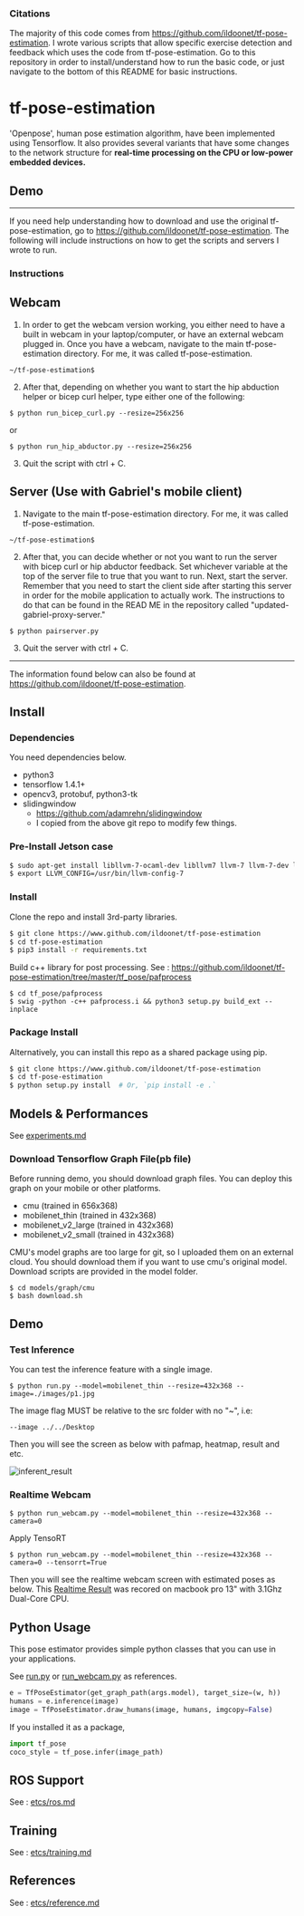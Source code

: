 ### Citations
The majority of this code comes from https://github.com/ildoonet/tf-pose-estimation. I wrote various scripts that allow specific exercise detection and feedback which uses the code from tf-pose-estimation. Go to this repository in order to install/understand how to run the basic code, or just navigate to the bottom of this README for basic instructions. 

# tf-pose-estimation

'Openpose', human pose estimation algorithm, have been implemented using Tensorflow. It also provides several variants that have some changes to the network structure for **real-time processing on the CPU or low-power embedded devices.**

## Demo


*********************************************************************************************************************************
If you need help understanding how to download and use the original tf-pose-estimation, go to https://github.com/ildoonet/tf-pose-estimation. The following will include instructions on how to get the scripts and servers I wrote to run.


### Instructions

## Webcam
1. In order to get the webcam version working, you either need to have a built in webcam in your laptop/computer, or have an external webcam plugged in. Once you have a webcam, navigate to the main tf-pose-estimation directory. For me, it was called tf-pose-estimation.

```
~/tf-pose-estimation$ 
```

2. After that, depending on whether you want to start the hip abduction helper or bicep curl helper, type either one of the following:

```
$ python run_bicep_curl.py --resize=256x256
```
or

```
$ python run_hip_abductor.py --resize=256x256
```

3. Quit the script with ctrl + C.

## Server (Use with Gabriel's mobile client)
1. Navigate to the main tf-pose-estimation directory. For me, it was called tf-pose-estimation.

```
~/tf-pose-estimation$ 
```

2. After that, you can decide whether or not you want to run the server with bicep curl or hip abductor feedback. Set whichever variable at the top of the server file to true that you want to run. Next, start the server. Remember that you need to start the client side after starting this server in order for the mobile application to actually work. The instructions to do that can be found in the READ ME in the repository called "updated-gabriel-proxy-server."

```
$ python pairserver.py
```


3. Quit the server with ctrl + C.


*********************************************************************************************************************************
The information found below can also be found at https://github.com/ildoonet/tf-pose-estimation.

## Install

### Dependencies

You need dependencies below.

- python3
- tensorflow 1.4.1+
- opencv3, protobuf, python3-tk
- slidingwindow
  - https://github.com/adamrehn/slidingwindow
  - I copied from the above git repo to modify few things.

### Pre-Install Jetson case

```bash
$ sudo apt-get install libllvm-7-ocaml-dev libllvm7 llvm-7 llvm-7-dev llvm-7-doc llvm-7-examples llvm-7-runtime
$ export LLVM_CONFIG=/usr/bin/llvm-config-7 
```

### Install

Clone the repo and install 3rd-party libraries.

```bash
$ git clone https://www.github.com/ildoonet/tf-pose-estimation
$ cd tf-pose-estimation
$ pip3 install -r requirements.txt
```

Build c++ library for post processing. See : https://github.com/ildoonet/tf-pose-estimation/tree/master/tf_pose/pafprocess
```
$ cd tf_pose/pafprocess
$ swig -python -c++ pafprocess.i && python3 setup.py build_ext --inplace
```

### Package Install

Alternatively, you can install this repo as a shared package using pip.

```bash
$ git clone https://www.github.com/ildoonet/tf-pose-estimation
$ cd tf-pose-estimation
$ python setup.py install  # Or, `pip install -e .`
```

## Models & Performances

See [experiments.md](./etc/experiments.md)

### Download Tensorflow Graph File(pb file)

Before running demo, you should download graph files. You can deploy this graph on your mobile or other platforms.

- cmu (trained in 656x368)
- mobilenet_thin (trained in 432x368)
- mobilenet_v2_large (trained in 432x368)
- mobilenet_v2_small (trained in 432x368)

CMU's model graphs are too large for git, so I uploaded them on an external cloud. You should download them if you want to use cmu's original model. Download scripts are provided in the model folder.

```
$ cd models/graph/cmu
$ bash download.sh
```

## Demo

### Test Inference

You can test the inference feature with a single image.

```
$ python run.py --model=mobilenet_thin --resize=432x368 --image=./images/p1.jpg
```

The image flag MUST be relative to the src folder with no "~", i.e:
```
--image ../../Desktop
```

Then you will see the screen as below with pafmap, heatmap, result and etc.

![inferent_result](./etcs/inference_result2.png)

### Realtime Webcam

```
$ python run_webcam.py --model=mobilenet_thin --resize=432x368 --camera=0
```

Apply TensoRT 

```
$ python run_webcam.py --model=mobilenet_thin --resize=432x368 --camera=0 --tensorrt=True
```

Then you will see the realtime webcam screen with estimated poses as below. This [Realtime Result](./etcs/openpose_macbook13_mobilenet2.gif) was recored on macbook pro 13" with 3.1Ghz Dual-Core CPU.

## Python Usage

This pose estimator provides simple python classes that you can use in your applications.

See [run.py](run.py) or [run_webcam.py](run_webcam.py) as references.

```python
e = TfPoseEstimator(get_graph_path(args.model), target_size=(w, h))
humans = e.inference(image)
image = TfPoseEstimator.draw_humans(image, humans, imgcopy=False)
```

If you installed it as a package,

```python
import tf_pose
coco_style = tf_pose.infer(image_path)
```

## ROS Support

See : [etcs/ros.md](./etcs/ros.md)

## Training

See : [etcs/training.md](./etcs/training.md)

## References

See : [etcs/reference.md](./etcs/reference.md)
